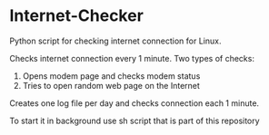 Internet-Checker
================

Python script for checking internet connection for Linux.

Checks internet connection every 1 minute.
Two types of checks:
  1. Opens modem page and checks modem status
  2. Tries to open random web page on the Internet
  
Creates one log file per day and checks connection each 1 minute.

To start it in background use sh script that is part of this repository

